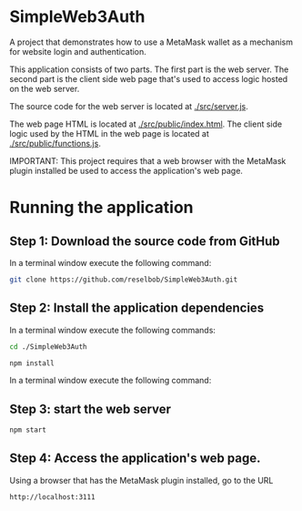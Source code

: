 # SimpleWeb3Auth
A project that demonstrates how to use a MetaMask wallet as a mechanism for website login and authentication.

This application consists of two parts. The first part is the web server. The second part is the client side web page that's used to access logic hosted on the web server.

The source code for the web server is located at [./src/server.js](./src/server.js).

The web page HTML is located at [./src/public/index.html](./src/public/index.html). The client side logic used by the HTML in the web page is located at [./src/public/functions.js](./src/public/functions.js).

IMPORTANT: This project requires that a web browser with the MetaMask plugin installed be used to access the application's web page.

# Running the application

## Step 1: Download the source code from GitHub

In a terminal window execute the following command:

```bash
git clone https://github.com/reselbob/SimpleWeb3Auth.git
```

## Step 2: Install the application dependencies

In a terminal window execute the following commands:

```bash
cd ./SimpleWeb3Auth
```

```bash
npm install
```

In a terminal window execute the following command:

## Step 3: start the web server

```bash
npm start
```

## Step 4: Access the application's web page.

Using a browser that has the MetaMask plugin installed, go to the URL

```bash
http://localhost:3111
```
